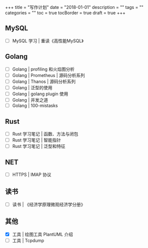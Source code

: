 +++
title = "写作计划"
date = "2018-01-01"
description = ""
tags = ""
categories = ""
toc = true
tocBorder = true
draft = true
+++

## MySQL

- [ ] MySQL 学习 | 重读《高性能MySQL》

## Golang

- [ ] Golang | profiling 和火焰图分析
- [ ] Golang | Prometheus | 源码分析系列
- [ ] Golang | Thanos | 源码分析系列
- [ ] Golang | 泛型的使用
- [ ] Golang | golang plugin 使用
- [ ] Golang | 并发之道
- [ ] Golang | 100-mistasks

## Rust

- [ ] Rust 学习笔记 | 函数、方法与闭包
- [ ] Rust 学习笔记 | 智能指针
- [ ] Rust 学习笔记 | 泛型和特征

## NET

- [ ] HTTPS | IMAP 协议

## 读书

- [ ] 读书 | 《经济学原理微观经济学分册》

## 其他

- [x] 工具 | 绘图工具 PlantUML 介绍
- [ ] 工具 | Tcpdump
